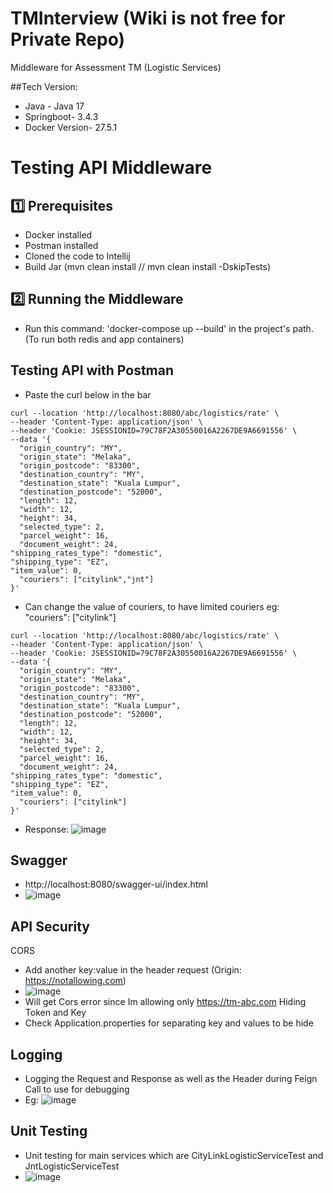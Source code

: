 # TMInterview (Wiki is not free for Private Repo)
Middleware for Assessment TM (Logistic Services)

##Tech Version:
- Java - Java 17
- Springboot- 3.4.3
- Docker Version- 27.5.1

# Testing API Middleware

## 1️⃣ Prerequisites
- Docker installed
- Postman installed
- Cloned the code to Intellij
- Build Jar (mvn clean install // mvn clean install -DskipTests)

## 2️⃣ Running the Middleware
- Run this command: 'docker-compose up --build' in the project's path. (To run both redis and app containers)

## Testing API with Postman
- Paste the curl below in the bar
```
curl --location 'http://localhost:8080/abc/logistics/rate' \
--header 'Content-Type: application/json' \
--header 'Cookie: JSESSIONID=79C78F2A30550016A2267DE9A6691556' \
--data '{
  "origin_country": "MY",
  "origin_state": "Melaka",
  "origin_postcode": "83300",
  "destination_country": "MY",
  "destination_state": "Kuala Lumpur",
  "destination_postcode": "52000",
  "length": 12,
  "width": 12,
  "height": 34,
  "selected_type": 2,
  "parcel_weight": 16,
  "document_weight": 24,
"shipping_rates_type": "domestic",
"shipping_type": "EZ",
"item_value": 0,
  "couriers": ["citylink","jnt"]
}'
```
- Can change the value of couriers, to have limited couriers eg: "couriers": ["citylink"]
```
curl --location 'http://localhost:8080/abc/logistics/rate' \
--header 'Content-Type: application/json' \
--header 'Cookie: JSESSIONID=79C78F2A30550016A2267DE9A6691556' \
--data '{
  "origin_country": "MY",
  "origin_state": "Melaka",
  "origin_postcode": "83300",
  "destination_country": "MY",
  "destination_state": "Kuala Lumpur",
  "destination_postcode": "52000",
  "length": 12,
  "width": 12,
  "height": 34,
  "selected_type": 2,
  "parcel_weight": 16,
  "document_weight": 24,
"shipping_rates_type": "domestic",
"shipping_type": "EZ",
"item_value": 0,
  "couriers": ["citylink"]
}'
```
- Response: ![image](https://github.com/user-attachments/assets/b9e2a92a-d96d-4979-a37b-c671e646daad)


## Swagger
- http://localhost:8080/swagger-ui/index.html
- ![image](https://github.com/user-attachments/assets/48612ab4-eaf1-4466-bfba-19a36cc0d594)


## API Security
CORS
  - Add another key:value in the header request (Origin: https://notallowing.com)
  - ![image](https://github.com/user-attachments/assets/5e2fe79c-cc32-409e-a6d7-3e217862ba2f)
  - Will get Cors error since Im allowing only https://tm-abc.com
Hiding Token and Key
  - Check Application.properties for separating key and values to be hide

## Logging
- Logging the Request and Response as well as the Header during Feign Call to use for debugging
- Eg: ![image](https://github.com/user-attachments/assets/a29ac0bc-97b3-4744-9247-ed39b5fc9a4b)

 
## Unit Testing
- Unit testing for main services which are CityLinkLogisticServiceTest and JntLogisticServiceTest
- ![image](https://github.com/user-attachments/assets/5c75c871-5184-42d1-be11-06ea90247b6c)


  

